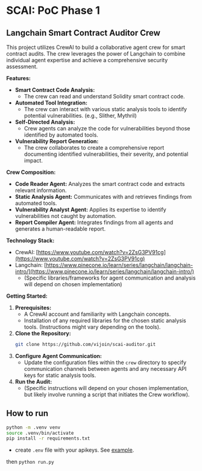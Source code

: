 # SCAI: PoC Phase 1

## Langchain Smart Contract Auditor Crew

This project utilizes CrewAI to build a collaborative agent crew for smart contract audits. The crew leverages the power of Langchain to combine individual agent expertise and achieve a comprehensive security assessment.

**Features:**

* **Smart Contract Code Analysis:** 
    * The crew can read and understand Solidity smart contract code.
* **Automated Tool Integration:**
    * The crew can interact with various static analysis tools to identify potential vulnerabilities. (e.g., Slither, Mythril)
* **Self-Directed Analysis:**
    * Crew agents can analyze the code for vulnerabilities beyond those identified by automated tools.
* **Vulnerability Report Generation:**
    * The crew collaborates to create a comprehensive report documenting identified vulnerabilities, their severity, and potential impact.

**Crew Composition:**

* **Code Reader Agent:** Analyzes the smart contract code and extracts relevant information.
* **Static Analysis Agent:** Communicates with and retrieves findings from automated tools.
* **Vulnerability Analyst Agent:** Applies its expertise to identify vulnerabilities not caught by automation.
* **Report Compiler Agent:** Integrates findings from all agents and generates a human-readable report.

**Technology Stack:**

* CrewAI: [https://www.youtube.com/watch?v=2ZsG3PV91cg](https://www.youtube.com/watch?v=2ZsG3PV91cg)
* Langchain: [https://www.pinecone.io/learn/series/langchain/langchain-intro/](https://www.pinecone.io/learn/series/langchain/langchain-intro/)
    * (Specific libraries/frameworks for agent communication and analysis will depend on chosen implementation)

**Getting Started:**

1. **Prerequisites:**
    * A CrewAI account and familiarity with Langchain concepts.
    * Installation of any required libraries for the chosen static analysis tools. (Instructions might vary depending on the tools).
2. **Clone the Repository:**
    ```bash
    git clone https://github.com/vijoin/scai-auditor.git
    ```
3. **Configure Agent Communication:**
    * Update the configuration files within the `crew` directory to specify communication channels between agents and any necessary API keys for static analysis tools.
4. **Run the Audit:**
    * (Specific instructions will depend on your chosen implementation, but likely involve running a script that initiates the Crew workflow).

## How to run

```bash
python -m .venv venv
source .venv/bin/activate
pip install -r requirements.txt
```

* create `.env` file with your apikeys. See [example](.env.example).

then `python run.py`